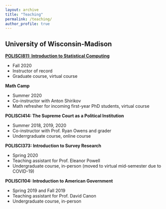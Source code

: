 ```yaml
---
layout: archive
title: "Teaching"
permalink: /teaching/
author_profile: true
---
```


## University of Wisconsin-Madison

**[POLISCI811: Introduction to Statistical Computing](/ps811)**
* Fall 2020
* Instructor of record
* Graduate course, virtual course

**Math Camp**
* Summer 2020
* Co-instructor with Anton Shirikov
* Math refresher for incoming first-year PhD students, virtual course

**POLISCI414: The Supreme Court as a Political Institution**
* Summer 2018, 2019, 2020
* Co-instructor with Prof. Ryan Owens and grader
* Underrgraduate course, online course

**POLISCI373: Introduction to Survey Research**
* Spring 2020
* Teaching assistant for Prof. Eleanor Powell
* Undergraduate course, in-person (moved to virtual mid-semester due to COVID-19)

**POLISCI104: Introduction to American Government**
* Spring 2019 and Fall 2019
* Teaching assistant for Prof. David Canon
* Undergraduate course, in-person
